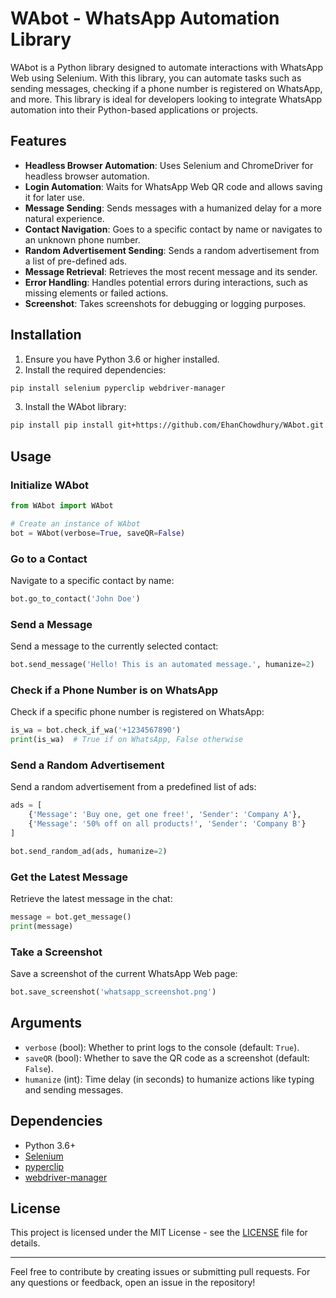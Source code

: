 # WAbot - WhatsApp Automation Library

WAbot is a Python library designed to automate interactions with WhatsApp Web using Selenium. With this library, you can automate tasks such as sending messages, checking if a phone number is registered on WhatsApp, and more. This library is ideal for developers looking to integrate WhatsApp automation into their Python-based applications or projects.

## Features

- **Headless Browser Automation**: Uses Selenium and ChromeDriver for headless browser automation.
- **Login Automation**: Waits for WhatsApp Web QR code and allows saving it for later use.
- **Message Sending**: Sends messages with a humanized delay for a more natural experience.
- **Contact Navigation**: Goes to a specific contact by name or navigates to an unknown phone number.
- **Random Advertisement Sending**: Sends a random advertisement from a list of pre-defined ads.
- **Message Retrieval**: Retrieves the most recent message and its sender.
- **Error Handling**: Handles potential errors during interactions, such as missing elements or failed actions.
- **Screenshot**: Takes screenshots for debugging or logging purposes.

## Installation

1. Ensure you have Python 3.6 or higher installed.
2. Install the required dependencies:

```bash
pip install selenium pyperclip webdriver-manager
```

3. Install the WAbot library:

```bash
pip install pip install git+https://github.com/EhanChowdhury/WAbot.git
```

## Usage

### Initialize WAbot

```python
from WAbot import WAbot

# Create an instance of WAbot
bot = WAbot(verbose=True, saveQR=False)
```

### Go to a Contact

Navigate to a specific contact by name:

```python
bot.go_to_contact('John Doe')
```

### Send a Message

Send a message to the currently selected contact:

```python
bot.send_message('Hello! This is an automated message.', humanize=2)
```

### Check if a Phone Number is on WhatsApp

Check if a specific phone number is registered on WhatsApp:

```python
is_wa = bot.check_if_wa('+1234567890')
print(is_wa)  # True if on WhatsApp, False otherwise
```

### Send a Random Advertisement

Send a random advertisement from a predefined list of ads:

```python
ads = [
    {'Message': 'Buy one, get one free!', 'Sender': 'Company A'},
    {'Message': '50% off on all products!', 'Sender': 'Company B'}
]

bot.send_random_ad(ads, humanize=2)
```

### Get the Latest Message

Retrieve the latest message in the chat:

```python
message = bot.get_message()
print(message)
```

### Take a Screenshot

Save a screenshot of the current WhatsApp Web page:

```python
bot.save_screenshot('whatsapp_screenshot.png')
```

## Arguments

- `verbose` (bool): Whether to print logs to the console (default: `True`).
- `saveQR` (bool): Whether to save the QR code as a screenshot (default: `False`).
- `humanize` (int): Time delay (in seconds) to humanize actions like typing and sending messages.

## Dependencies

- Python 3.6+
- [Selenium](https://pypi.org/project/selenium/)
- [pyperclip](https://pypi.org/project/pyperclip/)
- [webdriver-manager](https://pypi.org/project/webdriver-manager/)

## License

This project is licensed under the MIT License - see the [LICENSE](LICENSE) file for details.

---

Feel free to contribute by creating issues or submitting pull requests. For any questions or feedback, open an issue in the repository!
